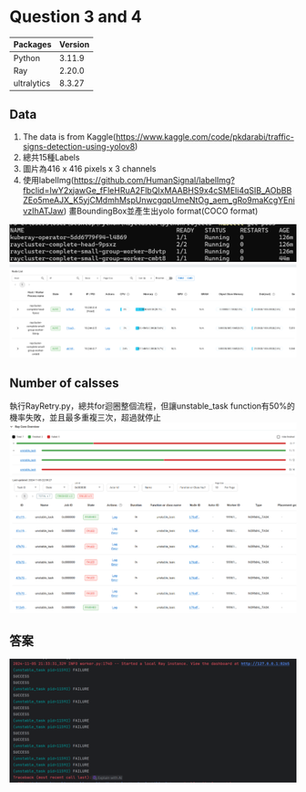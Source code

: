 # Question 3 and 4 

|Packages|Version|
|---|---|
|Python|3.11.9|
|Ray|2.20.0|
|ultralytics|8.3.27|
  
## Data
  1. The data is from Kaggle(https://www.kaggle.com/code/pkdarabi/traffic-signs-detection-using-yolov8)
  2. 總共15種Labels
  3. 圖片為416 x 416 pixels x 3 channels
  4. 使用labelImg(https://github.com/HumanSignal/labelImg?fbclid=IwY2xjawGe_fFleHRuA2FlbQIxMAABHS9x4cSMEli4qSIB_AObBBZEo5meAJX_K5yjCMdmhMspUnwcgqpUmeNtOg_aem_gRo9maKcgYEnivzIhATJaw) 畫BoundingBox並產生出yolo format(COCO format)
    
  ![Sign](https://github.com/Martinyeh81/RayAIModel/blob/main/RayXSquare/Images/RayIP.png)
  ![RayDashboardIP](https://github.com/Martinyeh81/RayAIModel/blob/main/RayXSquare/Images/RayDashboardIP.png)
## Number of calsses
  執行RayRetry.py，總共for迴圈整個流程，但讓unstable_task function有50%的機率失敗，並且最多重複三次，超過就停止
  ![Task1](https://github.com/Martinyeh81/RayAIModel/blob/main/UnstableTask/Images/question2task.png)
  ![Task2](https://github.com/Martinyeh81/RayAIModel/blob/main/UnstableTask/Images/question2answer.png)
## 答案
  ![Answer2](https://github.com/Martinyeh81/RayAIModel/blob/main/UnstableTask/Images/question2finalanswer.png)
